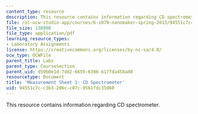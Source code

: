```yaml
---
content_type: resource
description: This resource contains information regarding CD spectrometer.
file: /ol-ocw-studio-app/courses/6-s079-nanomaker-spring-2013/94551c7cc3b3206cc07c9561fdc35d60_MIT6_S079S13_lab01.pdf
file_size: 138990
file_type: application/pdf
learning_resource_types:
- Laboratory Assignments
license: https://creativecommons.org/licenses/by-nc-sa/4.0/
ocw_type: OCWFile
parent_title: Labs
parent_type: CourseSection
parent_uid: d59b0e1d-7dd2-6659-6386-617fda458ad0
resourcetype: Document
title: 'Measurement Sheet 1: CD Spectrometer'
uid: 94551c7c-c3b3-206c-c07c-9561fdc35d60
---
```

This resource contains information regarding CD spectrometer.
